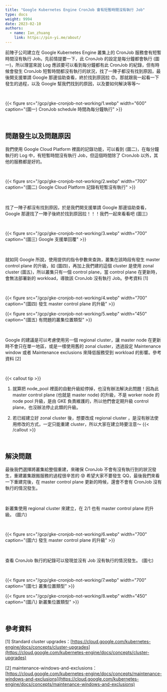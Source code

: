 ```yaml
---
title: "Google Kubernetes Engine CronJob 會有短暫時間沒有執行 Job"
type: docs
weight: 9994
date: 2023-02-10
authors:
  - name: Ian_zhuang
    link: https://pin-yi.me/about/
---
```


前陣子公司建立在 Google Kubernetes Engine 叢集上的 CronJob 服務會有短暫時間沒有執行 Job。先前情提要一下，此 CronJob 的設定是每分鐘都會執行 (圖一)，所以理當來說 Log 應該要可以看到每分鐘都有此 CronJob 的紀錄，但有時候會發生 CronJob 短暫時間都沒有執行的狀況，找了一陣子都沒有找到原因，最後開支援單請 Google 那邊協助查看，終於找到原因拉 😍。那就跟我一起看一下發生的過程，以及 Google 幫我們找到的原因，以及要如何解決等等～

<br>

{{< figure src="/gcp/gke-cronjob-not-working/1.webp" width="600" caption="(圖一) CronJob schedule 時間為每分鐘執行" >}}

<br>

## 問題發生以及問題原因

我們使用 Google Cloud Platform 裡面的記錄功能，可以看到 (圖二)，在每分鐘執行的 Log 中，有短暫時間沒有執行 Job，但這個時間除了 CronJob 以外，其他的服務都是好的。

<br>

{{< figure src="/gcp/gke-cronjob-not-working/2.webp" width="700" caption="(圖二) Google Cloud Platform 記錄有短暫沒有執行" >}}

<br>

找了一陣子都沒有找到原因，於是我們開支援單請 Google 那邊協助查看，Google 那邊找了一陣子後終於找到原因拉！！！我們一起來看看吧 (圖三)

<br>

{{< figure src="/gcp/gke-cronjob-not-working/3.webp" width="700" caption="(圖三) Google 支援單回覆" >}}

<br>

就如同 Google 所說，使用提供的指令參數來查詢，叢集在該時段有發生 master control plane 的升級，如 (圖四)，再加上我們建的這個 cluster 是使用 zonal cluster (圖五)，所以叢集只有一個 control plane，當 control plane 在更新時，會無法部署新的 workload，導致該 CronJob 沒有執行 Job。參考資料 [1]

<br>

{{< figure src="/gcp/gke-cronjob-not-working/4.webp" width="700" caption="(圖四) 發生 master control plane 的升級" >}}

{{< figure src="/gcp/gke-cronjob-not-working/5.webp" width="450" caption="(圖五) 有問題的叢集位置類型" >}}

<br>

Google 的建議是可以考慮使用另一個 regional cluster，讓 master node 在更新時不會只在單一地區，或是一樣使用舊的 zonal cluster，透過設定 Maintenance window 或者 Maintenance exclusions 來降低服務受到 workload 的影響。參考資料 [2]

<br>

{{< callout tip >}}

1. 就算把 node_pool 裡面的自動升級給停掉，也沒有辦法解決此問題！因為此 master control plane (也就是 master node) 的升級，不是 worker node 的 node pool 升級，是由 GKE 負責維護的，所以他們會定期升級 control plane，也沒辦法停止此類的升級。

2. 若已經建立好 zonal cluster 後，想要改成 regional cluster ，是沒有辦法使用修改的方式，一定只能重建 cluster，所以大家在建立時要注意～
   {{< /callout >}}

<br>

## 解決問題

最後我們選擇將叢集給整個重建，來確保 CronJob 不會有沒有執行到的狀況發生，重建叢集跟搬服務的過程很辛苦的 😰 希望大家不要發生 QQ，最後我們來看一下重建完後，在 master control plane 更新的時候，還會不會有 CronJob 沒有執行的情況發生。

<br>

新叢集使用 regional cluster 來建立，在 2/1 也有 master control plane 的升級。 (圖六)

<br>

{{< figure src="/gcp/gke-cronjob-not-working/6.webp" width="700" caption="(圖六) 發生 master control plane 的升級" >}}

<br>

查看 CronJob 執行的紀錄可以發現並沒有 Job 沒有執行的情況發生。 (圖七)

<br>

{{< figure src="/gcp/gke-cronjob-not-working/7.webp" width="700" caption="(圖七) 叢集位置類型" >}}

{{< figure src="/gcp/gke-cronjob-not-working/8.webp" width="450" caption="(圖八) 新叢集位置類型" >}}

<br>

## 參考資料

[1] Standard cluster upgrades：[https://cloud.google.com/kubernetes-engine/docs/concepts/cluster-upgrades](https://cloud.google.com/kubernetes-engine/docs/concepts/cluster-upgrades)

[2] maintenance-windows-and-exclusions：[https://cloud.google.com/kubernetes-engine/docs/concepts/maintenance-windows-and-exclusions](https://cloud.google.com/kubernetes-engine/docs/concepts/maintenance-windows-and-exclusions)

